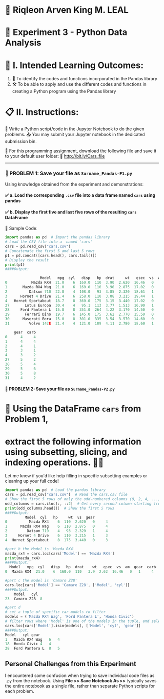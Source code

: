 # 🚗 Riqleon Arven King M. LEAL
# 🔬 Experiment 3 - Python Data Analysis

# 📘 I. Intended Learning Outcomes:
1. 🧠 To identify the codes and functions incorporated in the Pandas library
2. 🛠️ To be able to apply and use the different codes and functions in creating a Python program using the Pandas library

# 📋 II. Instructions:
📝 Write a Python script/code in the Jupyter Notebook to do the given problems. 
📤 You may submit your Jupyter notebook in the dedicated submission bin.

📂 For this programming assignment, download the following file and save it to your default user folder:
🔗 http://bit.ly/Cars_file

---

### 🚀 PROBLEM 1: Save your file as `Surname_Pandas-P1.py`

Using knowledge obtained from the experiment and demonstrations:

#### ✅ a. Load the corresponding `.csv` file into a data frame named `cars` using pandas
#### ✅ b. Display the first five and last five rows of the resulting `cars` DataFrame

🔧 Sample Code:

```python
import pandas as pd  # Import the pandas library
# Load the CSV file into a  named 'cars'
cars = pd.read_csv("cars.csv")
# Concatenate the first 5 and last 5 rows
p1 = pd.concat([cars.head(), cars.tail()])
# Display the result
print(p1)
####Output:

                Model   mpg  cyl   disp   hp  drat     wt   qsec  vs  am  \
0           Mazda RX4  21.0    6  160.0  110  3.90  2.620  16.46   0   1   
1       Mazda RX4 Wag  21.0    6  160.0  110  3.90  2.875  17.02   0   1   
2          Datsun 710  22.8    4  108.0   93  3.85  2.320  18.61   1   1   
3      Hornet 4 Drive  21.4    6  258.0  110  3.08  3.215  19.44   1   0   
4   Hornet Sportabout  18.7    8  360.0  175  3.15  3.440  17.02   0   0   
27       Lotus Europa  30.4    4   95.1  113  3.77  1.513  16.90   1   1   
28     Ford Pantera L  15.8    8  351.0  264  4.22  3.170  14.50   0   1   
29       Ferrari Dino  19.7    6  145.0  175  3.62  2.770  15.50   0   1   
30      Maserati Bora  15.0    8  301.0  335  3.54  3.570  14.60   0   1   
31         Volvo 142E  21.4    4  121.0  109  4.11  2.780  18.60   1   1   

    gear  carb  
0      4     4  
1      4     4  
2      4     1  
3      3     1  
4      3     2  
27     5     2  
28     5     4  
29     5     6  
30     5     8  
31     4     2  
```
#### 🚗 PROBLEM 2: Save your file as `Surname_Pandas-P2.py`

# 📌 Using the DataFrame `cars` from Problem 1,
# extract the following information using subsetting, slicing, and indexing operations. 🧪🧠
Let me know if you'd like help filling in specific subsetting examples or cleaning up your full code!

```python
import pandas as pd  # Load the pandas library
cars = pd.read_csv("cars.csv")  # Read the cars.csv file
# Show the first 5 rows of only the odd-numbered columns (0, 2, 4, ...)
odd_columns = cars.iloc[:, ::2]  # Get every second column starting from the first
print(odd_columns.head())  # Show the first 5 rows
####Output:
         Model  cyl   hp     wt  vs  gear
0          Mazda RX4    6  110  2.620   0     4
1      Mazda RX4 Wag    6  110  2.875   0     4
2         Datsun 710    4   93  2.320   1     4
3     Hornet 4 Drive    6  110  3.215   1     3
4  Hornet Sportabout    8  175  3.440   0     3
```
```python
#part b the Model is 'Mazda RX4'
mazda_rx4 = cars.loc[cars['Model'] == 'Mazda RX4']
print(mazda_rx4)
####Output:
  Model   mpg  cyl   disp   hp  drat    wt   qsec  vs  am  gear  carb
0  Mazda RX4  21.0    6  160.0  110   3.9  2.62  16.46   0   1     4     4
```
```python
#part c the model is 'Camaro Z28'
cars.loc[cars['Model'] == 'Camaro Z28', ['Model', 'cyl']]
####Output:
	Model	cyl
23	Camaro Z28	8
```
```python
#part d
# set a tuple of specific car models to filter
models = ('Mazda RX4 Wag', 'Ford Pantera L', 'Honda Civic')
# filter rows where 'Model' is one of the models in the tuple, and select relevant columns
cars.loc[cars['Model'].isin(models), ['Model', 'cyl', 'gear']]
####Output:
Model	cyl	gear
1	Mazda RX4 Wag	6	4
18	Honda Civic	4	4
28	Ford Pantera L	8	5

```

## Personal Challenges from this Experiment

I encountered some confusion when trying to save individual code files as `.py` from the notebook. Using **File >> Save Notebook As >>** typically saves the entire notebook as a single file, rather than separate Python scripts for each problem.














